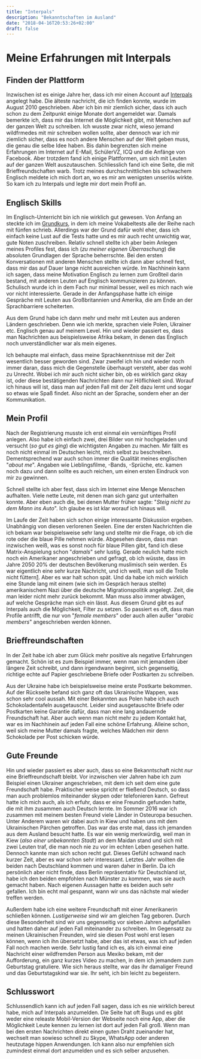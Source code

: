 ```yaml
---
title: "Interpals"
description: "Bekanntschaften im Ausland"
date: "2018-04-16T20:53:26+02:00"
draft: false
---
```


# Meine Erfahrungen mit Interpals

## Finden der Plattform
Inzwischen ist es einige Jahre her, dass ich mir einen Account auf [Interpals](https://interpals.net/) angelegt habe. Die älteste nachricht, die ich finden konnte, wurde im August 2010 geschrieben. Aber ich bin mir ziemlich sicher, dass ich auch schon zu dem Zeitpunkt einige Monate dort angemeldet war. Damals bemerkte ich, dass mir das Internet die Möglichkeit gibt, mit Menschen auf der ganzen Welt zu schreiben. Ich wusste zwar nicht, wieso jemand wildfrmedes mit mir schreiben wollen sollte, aber dennoch war ich mir ziemlich sicher, dass es noch andere Menschen auf der Welt geben muss, die genau die selbe Idee haben. Bis dahin begrenzten sich meine Erfahrungen im Internet auf E-Mail, SchülerVZ, ICQ und die Anfänge von Facebook. Aber trotzdem fand ich einige Plattformen, um sich mit Leuten auf der ganzen Welt auszutauschen. Schliesslich fand ich eine Seite, die mit Brieffreundschaften warb. Trotz meines durchschnittlichen bis schwachem Englisch meldete ich mich dort an, wo es mir am wenigsten unseriös wirkte. So kam ich zu Interpals und legte mir dort mein Profil an.


## Englisch Skills
Im Englisch-Unterricht bin ich nie wirklich gut gewesen. Von Anfang an steckte ich im [Grundkurs](https://de.wikipedia.org/wiki/Gesamtschule#Gegenw%C3%A4rtige_Gesamtschulkonzepte), in dem ich meine Vokabeltests alle der Reihe nach mit fünfen schrieb. Allerdings war der Grund dafür wohl eher, dass ich einfach keine Lust auf die Tests hatte und es mir auch recht unwichtig war, gute Noten zuschreiben. Relativ schnell stellte ich aber beim Anlegen meines Profiles fest, dass ich (_zu meiner eigenen Überraschung_) die absoluten Grundlagen der Sprache beherrschte. Bei den ersten Konversationen mit anderen Menschen stellte ich dann aber schnell fest, dass mir das auf Dauer lange nicht ausreichen würde. Im Nachhinein kann ich sagen, dass meine Motivation Englisch zu lernen zum Großteil darin bestand, mit anderen Leuten auf Englisch kommunizieren zu können. Schulisch wurde ich in dem Fach nur minimal besser, weil es mich nach wie vor nicht interessierte. Gerade in der Anfangsphase hatte ich einige Gespräche mit Leuten aus Großbritannien und Amerika, die am Ende an der Sprachbarriere scheiterten.

Aus dem Grund habe ich dann mehr und mehr mit Leuten aus anderen Ländern geschrieben. Denn wie ich merkte, sprachen viele Polen, Ukrainer etc. Englisch genau auf meinem Level. Hin und wieder passiert es, dass man Nachrichten aus beispielsweise Afrika bekam, in denen das Englisch noch unverständlicher war als mein eigenes.

Ich behaupte mal einfach, dass meine Sprachkenntnisse mit der Zeit wesentlich besser geworden sind. Zwar zweifel ich hin und wieder noch immer daran, dass mich die Gegenstelle überhaupt versteht, aber das wohl zu Unrecht. Wobei ich mir auch nicht sicher bin, ob es wirklich ganz okay ist, oder diese bestätigenden Nachrichten dann nur Höflichkeit sind. Worauf ich hinaus will ist, dass man auf jeden Fall mit der Zeit dazu lernt und sogar so etwas wie Spaß findet. Also nicht an der Sprache, sondern eher an der Kommunikation.


## Mein Profil
Nach der Registrierung musste ich erst einmal ein vernünftiges Profil anlegen. Also habe ich einfach zwei, drei Bilder von mir hochgeladen und versucht (_so gut es ging_) die wichtigsten Angaben zu machen. Mir fällt es noch nicht einmal im Deutschen leicht, mich selbst zu beschreiben. Dementsprechend war auch schon immer die Qualität meines englischen "_about me_". Angaben wie Lieblingsfilme, -Bands, -Sprüche, etc. kamen noch dazu und dann sollte es auch reichen, um einen ersten Eindruck von mir zu gewinnen.

Schnell stellte ich aber fest, dass sich im Internet eine Menge Menschen aufhalten. Viele nette Leute, mit denen man sich ganz gut unterhalten konnte. Aber eben auch die, bei denen Mutter früher sagte: "_Steig nicht zu dem Mann ins Auto_". Ich glaube es ist klar worauf ich hinaus will.

Im Laufe der Zeit haben sich schon einige interessante Diskussion ergeben. Unabhängig von diesen verlorenen Seelen. Eine der ersten Nachrichten die ich bekam war beispielsweise sehr lang und stellte mir die Frage, ob ich die rote oder die blaue Pille nehmen würde. Abgesehen davon, dass man inzwischen weiß, was es sonst noch für blaue Pillen gibt, fand ich diese Matrix-Anspielung schon "_damals_" sehr lustig. Gerade neulich hatte mich noch ein Amerikaner angeschrieben und gefragt, ob ich wüsste, dass im Jahre 2050 20% der deutschen Bevölkerung muslimisch sein werden. Es war eigentlich eine sehr kurze Nachricht, und ich weiß, man soll die Trolle nicht füttern[1]. Aber es war halt schon spät. Und da habe ich mich wirklich eine Stunde lang mit einem (wie sich im Gespräch heraus stellte) amerikanischem Nazi über die deutsche Migrationspolitik angelegt. Zeit, die man leider nicht mehr zurück bekommt. Man muss also immer abwägen, auf welche Gespräche man sich ein lässt. Aus diesem Grund gibt es auf Interpals auch die Möglichkeit, Filter zu setzen. So passiert es oft, dass man Profile antrifft, die nur von "_female members_" oder auch allen außer "_arabic members_" angeschrieben werden können.


## Brieffreundschaften
In der Zeit habe ich aber zum Glück mehr positive als negative Erfahrungen gemacht. Schön ist es zum Beispiel immer, wenn man mit jemandem über längere Zeit schreibt, und dann irgendwann beginnt, sich gegenseitig, richtige echte auf Papier geschriebene Briefe oder Postkarten zu schreiben.

Aus der Ukraine habe ich beispielsweise meine erste Postkarte bekommen. Auf der Rückseite befand sich ganz oft das Ukrainische Wappen, was schon sehr cool aussah. Mit einer Bekannten aus Polen habe ich auch Schokoladentafeln ausgetauscht. Leider sind ausgetauschte Briefe oder Postkarten keine Garantie dafür, dass man eine lang andauernde Freundschaft hat. Aber auch wenn man nicht mehr zu jedem Kontakt hat, war es im Nachhinein auf jeden Fall eine schöne Erfahrung. Alleine schon, weil sich meine Mutter damals fragte, welches Mädchen mir denn Schokolade per Post schicken würde.

## Gute Freunde
Hin und wieder passiert es aber auch, dass so eine Bekanntschaft nicht _nur_ eine Brieffreundschaft bleibt. Vor inzwischen vier Jahren habe ich zum Beispiel einen Ukrainer angeschrieben, mit dem ich seit dem eine gute Freundschaft habe. Praktischer weise spricht er fließend Deutsch, so dass man auch problemlos miteinander skypen oder telefonieren kann. Gefreut hatte ich mich auch, als ich erfuhr, dass er eine Freundin gefunden hatte, die mit ihm zusammen auch Deutsch lernte. Im Sommer 2016 war ich zusammen mit meinem besten Freund viele Länder in Osteuropa besuchen. Unter Anderem waren wir dabei auch in Kiew und haben uns mit dem Ukrainischen Pärchen getroffen. Das war das erste mal, dass ich jemanden aus dem Ausland besucht hatte. Es war ein wenig merkwürdig, weil man in Kiew (_also einer unbekannten Stadt_) an dem Maidan stand und sich mit zwei Leuten traf, die man noch nie zu vor im echten Leben gesehen hatte. Dennoch kannte man sich schon recht gut. Dieses Gefühl schwand nach kurzer Zeit, aber es war schon sehr interessant. Letztes Jahr wollten die beiden nach Deutschland kommen und waren daher in Berlin. Da ich persönlich aber nicht finde, dass Berlin repräsentativ für Deutschland ist, habe ich den beiden empfohlen nach Münster zu kommen, was sie auch gemacht haben. Nach eigenen Aussagen hatte es beiden auch sehr gefallen. Ich bin echt mal gespannt, wann wir uns das nächste mal wieder treffen werden.

Außerdem habe ich eine weitere Freundschaft mit einer Amerikanerin schließen können. _Lustigerweise_ sind wir am gleichen Tag geboren. Durch diese Besonderheit sind wir uns gegenseitig vor sieben Jahren aufgefallen und hatten daher auf jeden Fall miteinander zu schreiben. Im Gegensatz zu meinen Ukrainischen Freunden, wird sie diesen Post wohl erst lesen können, wenn ich ihn übersetzt habe, aber das ist etwas, was ich auf jeden Fall noch machen werde. Sehr lustig fand ich es, als ich einmal eine Nachricht einer wildfremden Person aus Mexiko bekam, mit der Aufforderung, ein ganz kurzes Video zu machen, in dem ich jemandem zum Geburtstag gratuliere. Wie sich heraus stellte, war das ihr damaliger Freund und das Geburtstagskind war sie. Ihr seht, ich bin leicht zu begeistern.


## Schlusswort

Schlussendlich kann ich auf jeden Fall sagen, dass ich es nie wirklich bereut habe, mich auf Interpals anzumelden. Die Seite hat oft Bugs und es gibt weder eine releaste Mobil-Version der Webseite noch eine App, aber die Möglichkeit Leute kennen zu lernen ist dort auf jeden Fall groß. Wenn man bei den ersten Nachrichten direkt einen guten Draht zueinander hat, wechselt man sowieso schnell zu Skype, WhatsApp oder anderen heutzutage hippen Anwendungen. Ich kann also nur empfehlen sich zumindest einmal dort anzumelden und es sich selber anzusehen.

[1]: https://de.wikipedia.org/wiki/Troll_(Netzkultur)#Gegenma%C3%9Fnahmen
